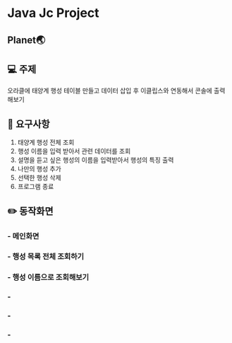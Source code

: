 # Java Jc Project
## Planet🌏

## :computer: 주제
오라클에 태양계 행성 테이블 만들고 데이터 삽입 후 이클립스와 연동해서 콘솔에 출력해보기

## :pushpin: 요구사항
1. 태양계 행성 전체 조회
2. 행성 이름을 입력 받아서 관련 데이터를 조회
3. 설명을 듣고 싶은 행성의 이름을 입력받아서 행성의 특징 출력
4. 나만의 행성 추가
5. 선택한 행성 삭제
6. 프로그램 종료

## :pencil2: 동작화면


### - 메인화면 

    
### - 행성 목록 전체 조회하기


### - 행성 이름으로 조회해보기


### - 


### - 


### - 


